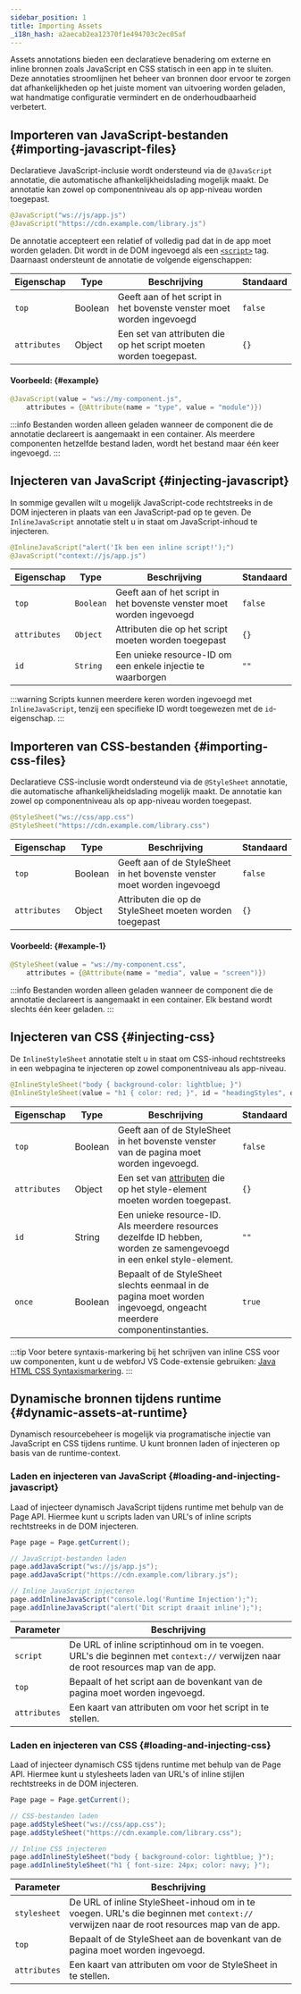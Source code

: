 ```yaml
---
sidebar_position: 1
title: Importing Assets
_i18n_hash: a2aecab2ea12370f1e494703c2ec05af
---
```

Assets annotations bieden een declaratieve benadering om externe en inline bronnen zoals JavaScript en CSS statisch in een app in te sluiten. Deze annotaties stroomlijnen het beheer van bronnen door ervoor te zorgen dat afhankelijkheden op het juiste moment van uitvoering worden geladen, wat handmatige configuratie vermindert en de onderhoudbaarheid verbetert.

## Importeren van JavaScript-bestanden {#importing-javascript-files}

Declaratieve JavaScript-inclusie wordt ondersteund via de `@JavaScript` annotatie, die automatische afhankelijkheidslading mogelijk maakt. De annotatie kan zowel op componentniveau als op app-niveau worden toegepast.

```java
@JavaScript("ws://js/app.js")
@JavaScript("https://cdn.example.com/library.js")
```

De annotatie accepteert een relatief of volledig pad dat in de app moet worden geladen. Dit wordt in de DOM ingevoegd als een [`<script>`](https://developer.mozilla.org/en-US/docs/Web/HTML/Element/script) tag. Daarnaast ondersteunt de annotatie de volgende eigenschappen:

| Eigenschap   | Type    | Beschrijving                                                                                                                                       | Standaard |
| ------------ | ------- | --------------------------------------------------------------------------------------------------------------------------------------------------- | --------- |
| `top`        | Boolean | Geeft aan of het script in het bovenste venster moet worden ingevoegd                                                                           | `false`   |
| `attributes` | Object  | Een set van <JavadocLink type="foundation" location="com/webforj/annotation/Attribute" code='true'>attributen</JavadocLink> die op het script moeten worden toegepast. | `{}`      |

#### Voorbeeld: {#example}

```java
@JavaScript(value = "ws://my-component.js",
    attributes = {@Attribute(name = "type", value = "module")})
```

:::info
Bestanden worden alleen geladen wanneer de component die de annotatie declareert is aangemaakt in een container. Als meerdere componenten hetzelfde bestand laden, wordt het bestand maar één keer ingevoegd.
:::

## Injecteren van JavaScript {#injecting-javascript}

In sommige gevallen wilt u mogelijk JavaScript-code rechtstreeks in de DOM injecteren in plaats van een JavaScript-pad op te geven. De `InlineJavaScript` annotatie stelt u in staat om JavaScript-inhoud te injecteren.

```java
@InlineJavaScript("alert('Ik ben een inline script!');")
@JavaScript("context://js/app.js")
```

| Eigenschap   | Type    | Beschrijving                                                                | Standaard |
| ------------ | ------- | -------------------------------------------------------------------------- | --------- |
| `top`        | `Boolean` | Geeft aan of het script in het bovenste venster moet worden ingevoegd | `false`   |
| `attributes` | `Object`  | Attributen die op het script moeten worden toegepast                     | `{}`      |
| `id`         | `String`  | Een unieke resource-ID om een enkele injectie te waarborgen              | `""`      |

:::warning
Scripts kunnen meerdere keren worden ingevoegd met `InlineJavaScript`, tenzij een specifieke ID wordt toegewezen met de `id`-eigenschap.
:::

## Importeren van CSS-bestanden {#importing-css-files}

Declaratieve CSS-inclusie wordt ondersteund via de `@StyleSheet` annotatie, die automatische afhankelijkheidslading mogelijk maakt. De annotatie kan zowel op componentniveau als op app-niveau worden toegepast.

```java
@StyleSheet("ws://css/app.css")
@StyleSheet("https://cdn.example.com/library.css")
```

| Eigenschap   | Type    | Beschrijving                                                                    | Standaard |
| ------------ | ------- | ------------------------------------------------------------------------------ | --------- |
| `top`        | Boolean | Geeft aan of de StyleSheet in het bovenste venster moet worden ingevoegd     | `false`   |
| `attributes` | Object  | Attributen die op de StyleSheet moeten worden toegepast                       | `{}`      |

#### Voorbeeld: {#example-1}

```java
@StyleSheet(value = "ws://my-component.css",
    attributes = {@Attribute(name = "media", value = "screen")})
```

:::info
Bestanden worden alleen geladen wanneer de component die de annotatie declareert is aangemaakt in een container. Elk bestand wordt slechts één keer geladen.
:::

## Injecteren van CSS {#injecting-css}

De `InlineStyleSheet` annotatie stelt u in staat om CSS-inhoud rechtstreeks in een webpagina te injecteren op zowel componentniveau als app-niveau.

```java
@InlineStyleSheet("body { background-color: lightblue; }")
@InlineStyleSheet(value = "h1 { color: red; }", id = "headingStyles", once = true)
```

| Eigenschap   | Type    | Beschrijving                                                                                                                  | Standaard |
| ------------ | ------- |------------------------------------------------------------------------------------------------------------------------------| --------- |
| `top`        | Boolean | Geeft aan of de StyleSheet in het bovenste venster van de pagina moet worden ingevoegd.                                     | `false`   |
| `attributes` | Object  | Een set van [attributen](https://developer.mozilla.org/en-US/docs/Web/HTML/Element/style) die op het style-element moeten worden toegepast. | `{}`      |
| `id`         | String  | Een unieke resource-ID. Als meerdere resources dezelfde ID hebben, worden ze samengevoegd in een enkel style-element.       | `""`      |
| `once`       | Boolean | Bepaalt of de StyleSheet slechts eenmaal in de pagina moet worden ingevoegd, ongeacht meerdere componentinstanties.        | `true`    |

:::tip 
Voor betere syntaxis-markering bij het schrijven van inline CSS voor uw componenten, kunt u de webforJ VS Code-extensie gebruiken: [Java HTML CSS Syntaxismarkering](https://marketplace.visualstudio.com/items?itemName=BEU.vscode-java-html).
:::

## Dynamische bronnen tijdens runtime {#dynamic-assets-at-runtime}

Dynamisch resourcebeheer is mogelijk via programatische injectie van JavaScript en CSS tijdens runtime. U kunt bronnen laden of injecteren op basis van de runtime-context.

### Laden en injecteren van JavaScript {#loading-and-injecting-javascript}

Laad of injecteer dynamisch JavaScript tijdens runtime met behulp van de <JavadocLink type="foundation" location="com/webforj/Page" code='true'>Page API</JavadocLink>. Hiermee kunt u scripts laden van URL's of inline scripts rechtstreeks in de DOM injecteren.

```java
Page page = Page.getCurrent();

// JavaScript-bestanden laden
page.addJavaScript("ws://js/app.js");
page.addJavaScript("https://cdn.example.com/library.js");

// Inline JavaScript injecteren
page.addInlineJavaScript("console.log('Runtime Injection');");
page.addInlineJavaScript("alert('Dit script draait inline');");
```

| Parameter    | Beschrijving                                                                                                              |
| ------------ | ------------------------------------------------------------------------------------------------------------------------ |
| `script`     | De URL of inline scriptinhoud om in te voegen. URL's die beginnen met `context://` verwijzen naar de root resources map van de app. |
| `top`        | Bepaalt of het script aan de bovenkant van de pagina moet worden ingevoegd.                                            |
| `attributes` | Een kaart van attributen om voor het script in te stellen.                                                               |

### Laden en injecteren van CSS {#loading-and-injecting-css}

Laad of injecteer dynamisch CSS tijdens runtime met behulp van de <JavadocLink type="foundation" location="com/webforj/Page" code='true'>Page API</JavadocLink>. Hiermee kunt u stylesheets laden van URL's of inline stijlen rechtstreeks in de DOM injecteren.

```java
Page page = Page.getCurrent();

// CSS-bestanden laden
page.addStyleSheet("ws://css/app.css");
page.addStyleSheet("https://cdn.example.com/library.css");

// Inline CSS injecteren
page.addInlineStyleSheet("body { background-color: lightblue; }");
page.addInlineStyleSheet("h1 { font-size: 24px; color: navy; }");
```

| Parameter    | Beschrijving                                                                                                                 |
| ------------ | --------------------------------------------------------------------------------------------------------------------------- |
| `stylesheet` | De URL of inline StyleSheet-inhoud om in te voegen. URL's die beginnen met `context://` verwijzen naar de root resources map van de app. |
| `top`        | Bepaalt of de StyleSheet aan de bovenkant van de pagina moet worden ingevoegd.                                            |
| `attributes` | Een kaart van attributen om voor de StyleSheet in te stellen.                                                               |
